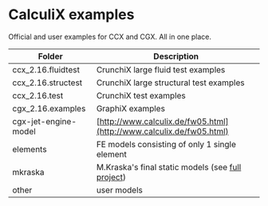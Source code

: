 # CalculiX examples

Official and user examples for CCX and CGX. All in one place.

Folder | Description
--- | ---
ccx_2.16.fluidtest | CrunchiX large fluid test examples
ccx_2.16.structest | CrunchiX large structural test examples
ccx_2.16.test	| CrunchiX test examples
cgx_2.16.examples | GraphiX examples
cgx-jet-engine-model | [http://www.calculix.de/fw05.html](http://www.calculix.de/fw05.html)
elements | FE models consisting of only 1 single element
mkraska | M.Kraska's final static models (see [full project](https://github.com/mkraska/CalculiX-Examples))
other | user models
